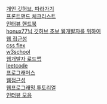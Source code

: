 <a href="https://github.com/Integerous/TIL"> 개인 깃허브, 따라가기 <br>
<a href="https://github.com/Integerous/TIL"> 프론트앤드 체크리스트 <br>
<a href="https://github.com/Integerous/TIL"> 인터뷰 핸드북 <br>
<a href="https://github.com/Integerous/TIL"> honux77님 깃허브 초보 웹개발자를 위하여 <br>
<a href="https://seulbinim.github.io/WSA/accessibility.html"> 웹 접근성<br>
<a href="https://css-tricks.com/archives/">css flex<br>
<a href="https://www.w3schools.com/"> w3school<br>
<a href="https://github.com/devJang/developer-roadmap?fbclid=IwAR0aTlizEk_-BCMp_h2ns-fJGyi8tSyuRL8OlIHEhaa-L4gY9Vvwj5KvrSA"> 웹개발자 로드맵<br>
<a href="https://leetcode.com/">leetcode<br>
<a href="https://programmers.co.kr/">프로그래머스<br>
<a href="https://seulbinim.github.io/WSA/accessibility.html">웹접근성<br>
<a href="https://poiemaweb.com/">웹프로그래밍 튜토리얼<br>
<a href="https://github.com/JaeYeopHan/Interview_Question_for_Beginner">인터뷰 모음<br>




